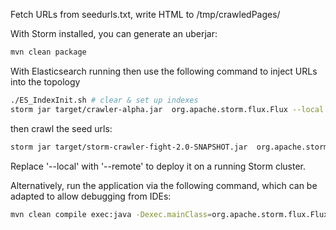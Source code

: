 Fetch URLs from seedurls.txt, write HTML to /tmp/crawledPages/


With Storm installed, you can generate an uberjar:

``` sh
mvn clean package
```


With Elasticsearch running then use the following command to inject URLs into the topology

``` sh
./ES_IndexInit.sh # clear & set up indexes
storm jar target/crawler-alpha.jar  org.apache.storm.flux.Flux --local es-injector.flux
```

then crawl the seed urls:

``` sh
storm jar target/storm-crawler-fight-2.0-SNAPSHOT.jar  org.apache.storm.flux.Flux --local --sleep 600000 es-crawler.flux
```

Replace '--local' with '--remote' to deploy it on a running Storm cluster.

Alternatively, run the application via the following command, which can be adapted to allow debugging from IDEs:

```sh
mvn clean compile exec:java -Dexec.mainClass=org.apache.storm.flux.Flux -Dexec.args="--local crawler.flux --sleep 60000"
```

